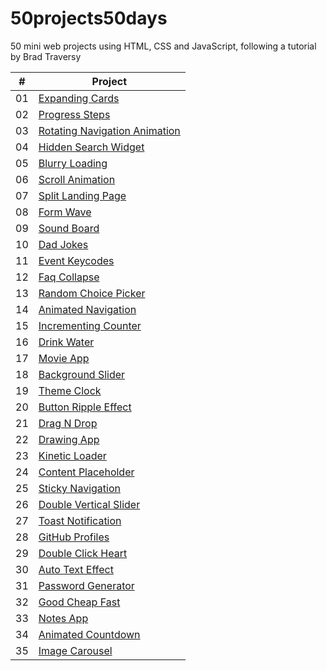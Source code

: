# 50projects50days
50 mini web projects using HTML, CSS and JavaScript, following a tutorial by Brad Traversy


|  #  | Project                                                                                                                     |
| :-: | --------------------------------------------------------------------------------------------------------------------------- |
| 01  | [Expanding Cards](https://github.com/anastasija-angelovska/50projects50days/tree/main/Expanding%20cards)                    |
| 02  | [Progress Steps](https://github.com/anastasija-angelovska/50projects50days/tree/main/The%20steps)                           |
| 03  | [Rotating Navigation Animation](https://github.com/anastasija-angelovska/50projects50days/tree/main/Rotating%20navigation)  | 
| 04  | [Hidden Search Widget](https://github.com/anastasija-angelovska/50projects50days/tree/main/Hidden%20search)                 |
| 05  | [Blurry Loading](https://github.com/anastasija-angelovska/50projects50days/tree/main/Blurry%20loading)                      |
| 06  | [Scroll Animation](https://github.com/anastasija-angelovska/50projects50days/tree/main/Scroll%20animation)                  |
| 07  | [Split Landing Page](https://github.com/anastasija-angelovska/50projects50days/tree/main/Split%20landing%20page)            |
| 08  | [Form Wave](https://github.com/anastasija-angelovska/50projects50days/tree/main/From%20input%20wave)                        | 
| 09  | [Sound Board](https://github.com/anastasija-angelovska/50projects50days/tree/main/Sound%20board)                            |
| 10  | [Dad Jokes](https://github.com/anastasija-angelovska/50projects50days/tree/main/Dad%20Jokes)                                |
| 11  | [Event Keycodes](https://github.com/anastasija-angelovska/50projects50days/tree/main/Event%20key%20codes)                   |
| 12  | [Faq Collapse](https://github.com/anastasija-angelovska/50projects50days/tree/main/Faq%20Collapse)                          |
| 13  | [Random Choice Picker](https://github.com/anastasija-angelovska/50projects50days/tree/main/Random%20Choice%20Picker)        | 
| 14  | [Animated Navigation](https://github.com/anastasija-angelovska/50projects50days/tree/main/Animated%20Navigation)            |
| 15  | [Incrementing Counter](https://github.com/anastasija-angelovska/50projects50days/tree/main/Incrementing%20counter)          |
| 16  | [Drink Water](https://github.com/anastasija-angelovska/50projects50days/tree/main/Drink%20water)                            |
| 17  | [Movie App](https://github.com/anastasija-angelovska/50projects50days/tree/main/Movie%20app)                                |
| 18  | [Background Slider](https://github.com/anastasija-angelovska/50projects50days/tree/main/Background%20slider)                |
| 19  | [Theme Clock](https://github.com/anastasija-angelovska/50projects50days/tree/main/Theme%20clock)                            |
| 20  | [Button Ripple Effect](https://github.com/anastasija-angelovska/50projects50days/tree/main/Button%20ripple%20effect)        |
| 21  | [Drag N Drop ](https://github.com/anastasija-angelovska/50projects50days/tree/main/Drag%20N%20Drop)                         |
| 22  | [Drawing App ](https://github.com/anastasija-angelovska/50projects50days/tree/main/Drawing%20app)                           |
| 23  | [Kinetic Loader](https://github.com/anastasija-angelovska/50projects50days/tree/main/Kinetic%20loader)                      |
| 24  | [Content Placeholder](https://github.com/anastasija-angelovska/50projects50days/tree/main/Content%20placeholder)            |
| 25  | [Sticky Navigation](https://github.com/anastasija-angelovska/50projects50days/tree/main/Sticky%20navigation)                |
| 26  | [Double Vertical Slider](https://github.com/anastasija-angelovska/50projects50days/tree/main/Double%20vertical%20slider)    |
| 27  | [Toast Notification](https://github.com/anastasija-angelovska/50projects50days/tree/main/Toast%20notification)              |
| 28  | [GitHub Profiles](https://github.com/anastasija-angelovska/50projects50days/tree/main/Github%20profiles)                    |
| 29  | [Double Click Heart](https://github.com/anastasija-angelovska/50projects50days/tree/main/Double%20click%20heart)            |
| 30  | [Auto Text Effect](https://github.com/anastasija-angelovska/50projects50days/tree/main/Auto%20text%20effect)                |
| 31  | [Password Generator](https://github.com/anastasija-angelovska/50projects50days/tree/main/Password%20generator)              |
| 32  | [Good Cheap Fast](https://github.com/anastasija-angelovska/50projects50days/tree/main/Good%20cheap%20fast)                  |
| 33  | [Notes App](https://github.com/anastasija-angelovska/50projects50days/tree/main/Notes%20app)                                |
| 34  | [Animated Countdown](https://github.com/anastasija-angelovska/50projects50days/tree/main/Animated%20countdown)              |
| 35  | [Image Carousel](https://github.com/anastasija-angelovska/50projects50days/tree/main/Image%20carousel)                      |
